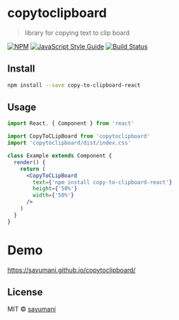 # copytoclipboard

> library for copying text to clip board

[![NPM](https://img.shields.io/npm/v/copy-to-clipboard-react.svg)](https://www.npmjs.com/package/copy-to-clipboard-react) [![JavaScript Style Guide](https://img.shields.io/badge/code_style-standard-brightgreen.svg)](https://standardjs.com) [![Build Status](https://travis-ci.com/sayumani/copytoclipboard.svg?branch=master)](https://travis-ci.com/sayumani/copytoclipboard)

## Install

```bash
npm install --save copy-to-clipboard-react
```

## Usage

```jsx
import React, { Component } from 'react'

import CopyToCLipBoard from 'copytoclipboard'
import 'copytoclipboard/dist/index.css'

class Example extends Component {
  render() {
    return (
      <CopyToCLipBoard
        text={'npm install copy-to-clipboard-react'}
        height={'50%'}
        width={'50%'}
      />
    )
  }
}
```

# Demo

https://sayumani.github.io/copytoclipboard/

## License

MIT © [sayumani](https://github.com/sayumani)
